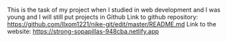 This is the task of my project when I studied in web development and I was young and I will still put projects in Github
Link to github repository: https://github.com/Ilxom1221/nike-git/edit/master/README.md
Link to the website: https://strong-sopapillas-948cba.netlify.app
